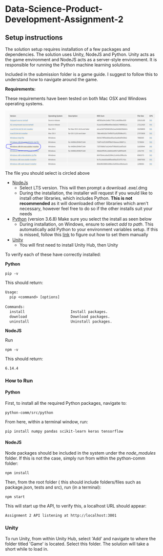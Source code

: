 # Data-Science-Product-Development-Assignment-2

## Setup instructions

The solution setup requires installation of a few packages and dependencies. The solution uses Unity, NodeJS and Python. Unity acts as the game environment and NodeJS acts as a server-style environment. It is responsible for running the Python machine learning solutions.

Included in the submission folder is a game guide. I suggest to follow this to understand how to navigate around the game.

**Requirements:**

These requirements have been tested on both Mac OSX and Windows operating systems. 

![Python Install screenshot](./README-Images/python_install.png) The file you should select is circled above
- [NodeJs](https://nodejs.org/en)
    -   Select LTS version. This will then prompt a download .exe/.dmg
    -   During the installation, the installer will request if you would like to install other libraries, which includes Python. **This is not recommended** as it will downloaded other libraries which aren't necessary, however feel free to do so if the other installs suit your needs
- [Python](https://www.python.org/downloads/release/python-368/) (version 3.6.8) Make sure you select the install as seen below
    -   During installation, on Windows, ensure to select *add to path*. This automatically add Python to your environment variables setup. If this is missed, follow this [link](https://superuser.com/questions/143119/how-do-i-add-python-to-the-windows-path) to figure out how to set them manually
- [Unity](https://store.unity.com/download)
    -   You will first need to install Unity Hub, then Unity


To verify each of these have correctly installed:


**Python**

```
pip -v
```

This should return:

```
Usage:   
  pip <command> [options]

Commands:
  install                     Install packages.
  download                    Download packages.
  uninstall                   Uninstall packages.
```

**NodeJS**

Run

```
npm -v 
```

This should return:

```
6.14.4
```

### How to Run



#### Python

First, to install all the required Python packages, navigate to:

```
python-comm/src/python 
```

From here, within a terminal window, run:

```
pip install numpy pandas scikit-learn keras tensorflow
```

#### NodeJS

Node packages should be included in the system under the *node_modules* folder. If this is not the case, simply run from within the python-comm folder:

```
npm install
```

Then, from the root folder ( this should include folders/files such as package.json, tests and src), run (in a terminal):

```
npm start
```


This will start up the API, to verify this, a localhost URL should appear:

```
Assignment 2 API listening at http://localhost:3001
```

### Unity

To run Unity, from within Unity Hub, select 'Add' and navigate to where the folder titled 'Game' is located. Select this folder. The solution will take a short while to load in.

